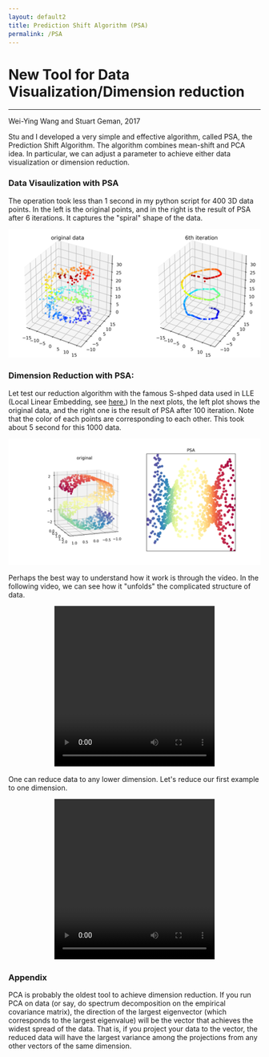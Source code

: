 ```yaml
---
layout: default2
title: Prediction Shift Algorithm (PSA)
permalink: /PSA
---
```

# New Tool for Data Visualization/Dimension reduction
---
Wei-Ying Wang and Stuart Geman, 2017

Stu and I developed a very simple and effective algorithm, called PSA, the Prediction Shift Algorithm. The algorithm combines mean-shift and PCA idea. In particular, we can adjust a parameter to achieve either data visualization or dimension reduction.

### Data Visaulization with PSA
The operation took less than 1 second in my python script for 400 3D data points. In the left is the original points, and in the right is the result of PSA after 6 iterations. It captures the "spiral" shape of the data.

<center>
	<img src="ContiReading/PSA/line_model 20 NN 1.5 shrinkage.png" style="width: 600px;" />
</center>

### Dimension Reduction with PSA:
Let test our reduction algorithm with the famous S-shped data used in LLE (Local Linear Embedding, see [here.](http://scikit-learn.org/stable/auto_examples/manifold/plot_compare_methods.html)) In the next plots, the left plot shows the original data, and the right one is the result of PSA after 100 iteration. Note that the color of each points are corresponding to each other. This took about 5 second for this 1000 data. 

<center>
	<img src="ContiReading/PSA/PSA on 3D S data.png" style="width: 600px;" />
</center>

Perhaps the best way to understand how it work is through the video. In the following video, we can see how it "unfolds" the complicated structure of data.

<center>
<video width="320" height="320" controls>
  <source src="\ContiReading/PSA/movie PSA on 3D S data.mp4" type="video/mp4">
Your browser does not support the video tag.
</video>
</center>

One can reduce data to any lower dimension. Let's reduce our first example to one dimension.

<center>
<video width="320" height="320" controls>
  <source src="\ContiReading/PSA/helix0.95shrikage.mp4" type="video/mp4">
Your browser does not support the video tag.
</video>
</center>

### Appendix
PCA is probably the oldest tool to achieve dimension reduction. If you run PCA on data (or say, do spectrum decomposition on the empirical covariance matrix), the direction of the largest eigenvector (which corresponds to the largest eigenvalue) will be the vector that achieves the widest spread of the data. That is, if you project your data to the vector, the reduced data will have the largest variance among the projections from any other vectors of the same dimension.